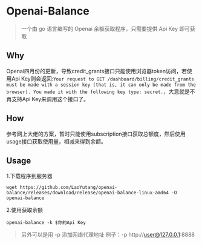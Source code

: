 # Openai-Balance

> 一个由 go 语言编写的 Openai 余额获取程序，只需要提供 Api Key 即可获取

## Why
Openai四月份的更新，导致credit_grants接口只能使用浏览器token访问，若使用Api Key则会返回:```Your request to GET /dashboard/billing/credit_grants must be made with a session key (that is, it can only be made from the browser). You made it with the following key type: secret.```，大意就是不再支持Api Key来调用这个接口了。

## How
参考网上大佬的方案，暂时只能使用subscription接口获取总额度，然后使用usage接口获取使用量，相减来得到余额。

## Usage
1.下载程序到服务器
```shell
wget https://github.com/LaoYutang/openai-balance/releases/download/release/openai-balance-linux-amd64 -O openai-balance
```
2.使用获取余额
```shell
openai-balance -k $你的Api Key
```
> 另外可以是用 -p 添加网络代理地址 例子：-p http://user@127.0.0.1:8888